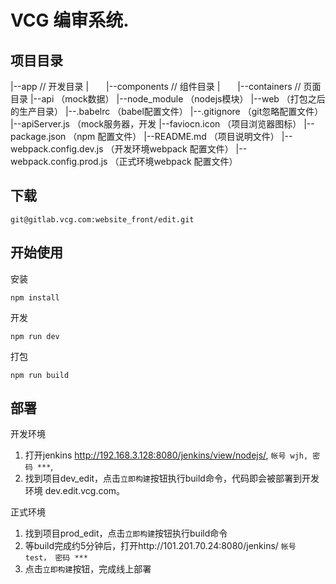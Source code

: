 # VCG 编审系统.

## 项目目录

|--app 																 // 开发目录
|  |--components													// 组件目录
|  |--containers 													// 页面目录
|--api （mock数据）
|--node_module （nodejs模块）
|--web （打包之后的生产目录）
|--.babelrc （babel配置文件）
|--.gitignore （git忽略配置文件）
|--apiServer.js （mock服务器，开发
|--faviocn.icon （项目浏览器图标）
|--package.json （npm 配置文件）
|--README.md （项目说明文件）
|--webpack.config.dev.js （开发环境webpack 配置文件）
|--webpack.config.prod.js （正式环境webpack 配置文件）

## 下载
```
git@gitlab.vcg.com:website_front/edit.git
```

## 开始使用
安装
```
npm install
```
开发
```
npm run dev
```
打包
```
npm run build
```

## 部署
开发环境
1. 打开jenkins http://192.168.3.128:8080/jenkins/view/nodejs/, `帐号 wjh, 密码 ***`,
2. 找到项目dev_edit，点击`立即构建`按钮执行build命令，代码即会被部署到开发环境 dev.edit.vcg.com。

正式环境
1. 找到项目prod_edit，点击`立即构建`按钮执行build命令
2. 等build完成约5分钟后，打开http://101.201.70.24:8080/jenkins/ `帐号 test， 密码 ***`
3. 点击`立即构建`按钮，完成线上部署
